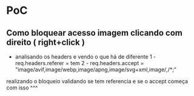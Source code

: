 

# PoC 
## Como bloquear acesso imagem clicando com direito ( right+click )

- analisando os headers e vendo o que há de diferente
1 - req.headers.referer = tem
2 - req.headers.accept = "image/avif,image/webp,image/apng,image/svg+xml,image/*,*/*;"

realizando o bloqueio validando se tem referencia e se o accept começa com isso ^^^
